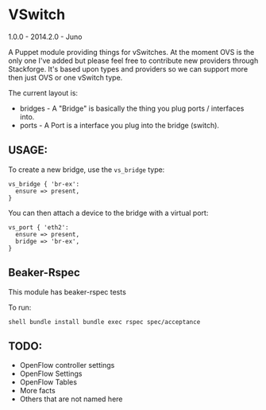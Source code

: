 VSwitch
=======

1.0.0 - 2014.2.0 - Juno

A Puppet module providing things for vSwitches. At the moment OVS is the only
one I've added but please feel free to contribute new providers through
Stackforge. It's based upon types and providers so we can support more then just
OVS or one vSwitch type.

The current layout is:

* bridges - A "Bridge" is basically the thing you plug ports / interfaces into.
* ports - A Port is a interface you plug into the bridge (switch).

## USAGE:
To create a new bridge, use the `vs_bridge` type:

```
vs_bridge { 'br-ex':
  ensure => present,
}
```

You can then attach a device to the bridge with a virtual port:
```
vs_port { 'eth2':
  ensure => present,
  bridge => 'br-ex',
}
```

## Beaker-Rspec

This module has beaker-rspec tests

To run:

``shell
bundle install
bundle exec rspec spec/acceptance
``

## TODO:
* OpenFlow controller settings
* OpenFlow Settings
* OpenFlow Tables
* More facts
* Others that are not named here
